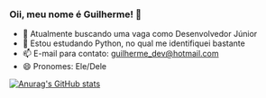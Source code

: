 ### Oii, meu nome é Guilherme! 👋

- 🔭 Atualmente buscando uma vaga como Desenvolvedor Júnior
- 🌱 Estou estudando Python, no qual me identifiquei bastante
- 📫 E-mail para contato: guilherme_dev@hotmail.com
- 😄 Pronomes: Ele/Dele

[![Anurag's GitHub stats](https://github-readme-stats.vercel.app/api?username=GuilhermeHSP)](https://github.com/anuraghazra/github-readme-stats)
